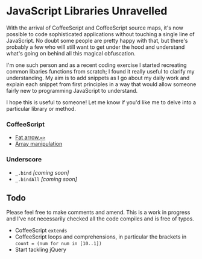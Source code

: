 # JavaScript Libraries Unravelled

With the arrival of CoffeeScript and CoffeeScript source maps, it's now possible to code sophisticated applications without touching a single line of JavaScript. No doubt some people are pretty happy with that, but there's probably a few who will still want to get under the hood and understand what's going on behind all this magical obfuscation.

I'm one such person and as a recent coding exercise I started recreating common libaries functions from scratch; I found it really useful to clarify my understanding. My aim is to add snippets as I go about my daily work and explain each snippet from first principles in a way that would allow someone fairly new to programming JavaScript to understand.

I hope this is useful to someone! Let me know if you'd like me to delve into a particular library or method.


### CoffeeScript

- [Fat arrow,`=>`](https://github.com/JofArnold/javascript-libraries-unravelled/wiki/CoffeeScript-Fat-Arrow)
- [Array manipulation](https://github.com/JofArnold/javascript-libraries-unravelled/wiki/CoffeeScript-Array-Manipulation)

### Underscore

- `_.bind` *[coming soon]*
- `_.bindAll` *[coming soon]*



## Todo

Please feel free to make comments and amend. This is a work in progress and I've not necessarily checked all the code compiles and is free of typos.

- CoffeeScript `extends`
- CoffeeScript loops and comprehensions, in particular the brackets in `count = (num for num in [10..1])`
- Start tackling jQuery